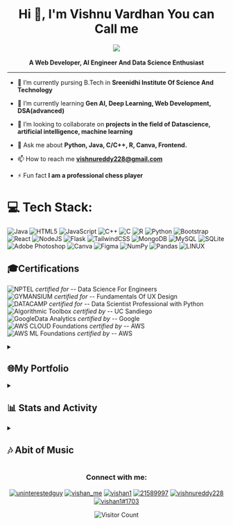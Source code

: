 <h1 align="center">Hi 👋, I'm Vishnu Vardhan You can Call me</h1>
<p align="center"><img width=60% src="https://media.giphy.com/media/v1.Y2lkPTc5MGI3NjExMTZkNDc5ODc2MTAwYWEyM2IwMGU0MTk0ZTJjY2EwODBmMzdmNTBmNSZlcD12MV9pbnRlcm5hbF9naWZzX2dpZklkJmN0PWc/ca5SqmO2X84GmSPgsH/giphy.gif"></p>
<div align="center">
<b>A Web Developer, AI Engineer And Data Science Enthusiast</b>
</div>

***

- 🔭 I’m currently pursing B.Tech in **Sreenidhi Institute Of Science And Technology**

- 🌱 I’m currently learning **Gen AI, Deep Learning, Web Development, DSA(advanced)**

- 👯 I’m looking to collaborate on **projects in the field of Datascience, artificial intelligence, machine learning**

- 💬 Ask me about **Python, Java, C/C++, R, Canva, Frontend.**

- 📫 How to reach me **vishnureddy228@gmail.com**

- ⚡ Fun fact **I am a professional chess player**


# 💻 Tech Stack:
![Java](https://img.shields.io/badge/java-%23ED8B00.svg?style=for-the-badge&logo=java&logoColor=white) ![HTML5](https://img.shields.io/badge/html5-%23E34F26.svg?style=for-the-badge&logo=html5&logoColor=white) ![JavaScript](https://img.shields.io/badge/javascript-%23323330.svg?style=for-the-badge&logo=javascript&logoColor=%23F7DF1E) ![C++](https://img.shields.io/badge/c++-%2300599C.svg?style=for-the-badge&logo=c%2B%2B&logoColor=white) ![C](https://img.shields.io/badge/c-%2300599C.svg?style=for-the-badge&logo=c&logoColor=white) ![R](https://img.shields.io/badge/r-%23276DC3.svg?style=for-the-badge&logo=r&logoColor=white) ![Python](https://img.shields.io/badge/python-3670A0?style=for-the-badge&logo=python&logoColor=ffdd54) ![Bootstrap](https://img.shields.io/badge/bootstrap-%23563D7C.svg?style=for-the-badge&logo=bootstrap&logoColor=white) ![React](https://img.shields.io/badge/react-%2320232a.svg?style=for-the-badge&logo=react&logoColor=%2361DAFB) ![NodeJS](https://img.shields.io/badge/node.js-6DA55F?style=for-the-badge&logo=node.js&logoColor=white) ![Flask](https://img.shields.io/badge/flask-%23000.svg?style=for-the-badge&logo=flask&logoColor=white) ![TailwindCSS](https://img.shields.io/badge/tailwindcss-%2338B2AC.svg?style=for-the-badge&logo=tailwind-css&logoColor=white) ![MongoDB](https://img.shields.io/badge/MongoDB-%234ea94b.svg?style=for-the-badge&logo=mongodb&logoColor=white) ![MySQL](https://img.shields.io/badge/mysql-%2300f.svg?style=for-the-badge&logo=mysql&logoColor=white) ![SQLite](https://img.shields.io/badge/sqlite-%2307405e.svg?style=for-the-badge&logo=sqlite&logoColor=white) ![Adobe Photoshop](https://img.shields.io/badge/adobephotoshop-%2331A8FF.svg?style=for-the-badge&logo=adobephotoshop&logoColor=white) ![Canva](https://img.shields.io/badge/Canva-%2300C4CC.svg?style=for-the-badge&logo=Canva&logoColor=white) 	![Figma](https://img.shields.io/badge/figma-%23F24E1E.svg?style=for-the-badge&logo=figma&logoColor=white) ![NumPy](https://img.shields.io/badge/numpy-%23013243.svg?style=for-the-badge&logo=numpy&logoColor=white) ![Pandas](https://img.shields.io/badge/pandas-%23150458.svg?style=for-the-badge&logo=pandas&logoColor=white) ![LINUX](https://img.shields.io/badge/Linux-FCC624?style=for-the-badge&logo=linux&logoColor=black) 
<br> 

## 🎓Certifications
![NPTEL](https://img.shields.io/badge/NPTEL-SWAYAM-red)  <em>certified for</em> -- Data Science For Engineers<br>
![GYMANSIUM](https://img.shields.io/badge/GYMNASIUM----blackGREEN) <em>certified for</em> -- Fundamentals Of UX Design<br>
![DATACAMP](https://img.shields.io/badge/DATA-CAMP-darkgreen) <em>certified for</em> -- Data Scientist Professional with Python<br>
![Algorithmic Toolbox](https://img.shields.io/badge/Algorithmic-Toolbox-blue) <em>certified by</em> -- UC Sandiego<br/>
![GoogleData Analytics](https://img.shields.io/badge/Data-Analytics-blue) <em>certified by</em> -- Google<br/>
![AWS CLOUD Foundations](https://img.shields.io/badge/Cloud-Foundation-orange) <em>certified by</em> -- AWS<br/>
![AWS ML Foundations](https://img.shields.io/badge/ML-Foundation-orange) <em>certified by</em> -- AWS
<br>

<details>
  <summary> <h2>🌐My Portfolio</h2> </summary>
  <p align="center"><a href="vishan.me"><img src="portfolio.PNG"></a></p>
</details>

<details> 
  <summary><h2>📊 Stats and Activity</h2></summary>
  
![My GitHub Stats](https://github-readme-stats.vercel.app/api?username=vishan01&show_icons=true&count_private=true)

</details>
<details> 
  <summary><h2>🎶 Abit of Music</h2></summary>
  
[![spotify-github-profile](https://spotify-github-profile.vercel.app/api/view?uid=5z1zk1yuy6wgdt6h3d2p2jy1u&cover_image=false&theme=default&show_offline=false&background_color=121212&interchange=true&bar_color=56d651&bar_color_cover=true)](https://github.com/kittinan/spotify-github-profile)

 </details>
 
<h3 align="center">Connect with me:</h3>
<p align="center">
<a href="https://dev.to/uninterestedguy" target="blank"><img align="center" src="https://dev-to-uploads.s3.amazonaws.com/uploads/logos/resized_logo_UQww2soKuUsjaOGNB38o.png" alt="uninterestedguy" height="30" width="40" /></a>
<a href="https://twitter.com/vishan_me" target="blank"><img align="center" src="https://about.twitter.com/content/dam/about-twitter/en/brand-toolkit/brand-download-img-1.jpg.twimg.1920.jpg" alt="vishan_me" height="30" width="40" /></a>
<a href="https://linkedin.com/in/vishan1" target="blank"><img align="center" src="https://cdn-icons-png.flaticon.com/512/174/174857.png" alt="vishan1" height="30" width="40" /></a>
<a href="https://stackoverflow.com/users/21589997" target="blank"><img align="center" src="https://upload.wikimedia.org/wikipedia/commons/thumb/e/ef/Stack_Overflow_icon.svg/768px-Stack_Overflow_icon.svg.png" alt="21589997" height="30" width="40" /></a>
<a href="https://www.hackerrank.com/Uninterestedguy" target="blank"><img align="center" src="https://upload.wikimedia.org/wikipedia/commons/thumb/4/40/HackerRank_Icon-1000px.png/800px-HackerRank_Icon-1000px.png" alt="vishnureddy228" height="30" width="40" /></a>
<a href="https://discord.gg/vishan1#1703" target="blank"><img align="center" src="https://static-00.iconduck.com/assets.00/discord-icon-2048x2048-nnt62s2u.png" alt="vishan1#1703" height="30" width="40" /></a>
</p>

<div align="center">
  
![Visitor Count](https://profile-counter.glitch.me/vishan01/count.svg)
  
</div>
